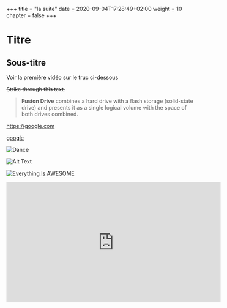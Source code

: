 +++
title = "la suite"
date = 2020-09-04T17:28:49+02:00
weight = 10
chapter = false
+++

# Titre

## Sous-titre
Voir la première vidéo sur le truc ci-dessous


<!--
This is a comment
-->


~~Strike through this text.~~


> **Fusion Drive** combines a hard drive with a flash storage (solid-state drive) and presents it as a single logical volume with the space of both drives combined.


<!--
To make a link
-->

<https://google.com>

<!--
To make a link with a name
-->

[google](https://google.com)

<!--
to insert an image



![Minion](https://octodex.github.com/images/minion.png)
-->


<!--
<iframe width="560" height="315"
src="https://www.youtube.com/embed/MUQfKFzIOeU" 
frameborder="0" 
allow="accelerometer; autoplay; encrypted-media; gyroscope; picture-in-picture" 
allowfullscreen></iframe>
-->

<!--
to insert a gif, must save the gice into a folder in which the gif will appear.
-->


![Dance](/basics/dance.gif?classes=shadow)

![Alt Text](https://media.giphy.com/media/vFKqnCdLPNOKc/giphy.gif?width=500px)


<!--
to insert a youtube video
-->

[![Everything Is AWESOME](https://yt-embed.herokuapp.com/embed?v=imu9AooxLSg)](https://www.youtube.com/watch?v=imu9AooxLSg "Everything Is AWESOME")




<iframe width="560" height="315" src="https://www.youtube.com/embed/imu9AooxLSg" frameborder="0" allow="accelerometer; autoplay; encrypted-media; gyroscope; picture-in-picture" allowfullscreen></iframe>